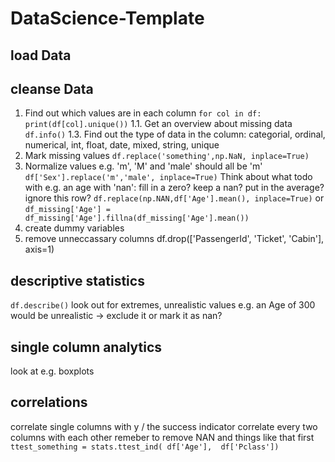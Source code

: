 # DataScience-Template

## load Data

## cleanse Data

1. Find out which values are in each column
`for col in df:
    print(df[col].unique())`
1.1. Get an overview about missing data
`df.info()`
1.3. Find out the type of data in the column: categorial, ordinal, numerical, int, float, date, mixed, string, unique
2. Mark missing values
`df.replace('something',np.NaN, inplace=True)`
3. Normalize values
e.g. 'm', 'M' and 'male' should all be 'm'
`df['Sex'].replace('m','male', inplace=True)`
Think about what todo with e.g. an age with 'nan': fill in a zero? keep a nan? put in the average? ignore this row?
`df.replace(np.NAN,df['Age'].mean(), inplace=True)`
or
`df_missing['Age'] = df_missing['Age'].fillna(df_missing['Age'].mean())`
4. create dummy variables
5. remove unneccassary columns
df.drop(['PassengerId', 'Ticket', 'Cabin'], axis=1)

## descriptive statistics

`df.describe()`
look out for extremes, unrealistic values
e.g. an Age of 300 would be unrealistic -> exclude it or mark it as nan?

## single column analytics

look at e.g. boxplots

## correlations

correlate single columns with y / the success indicator
correlate every two columns with each other
remeber to remove NAN and things like that first
`ttest_something = stats.ttest_ind( df['Age'],  df['Pclass'])`
